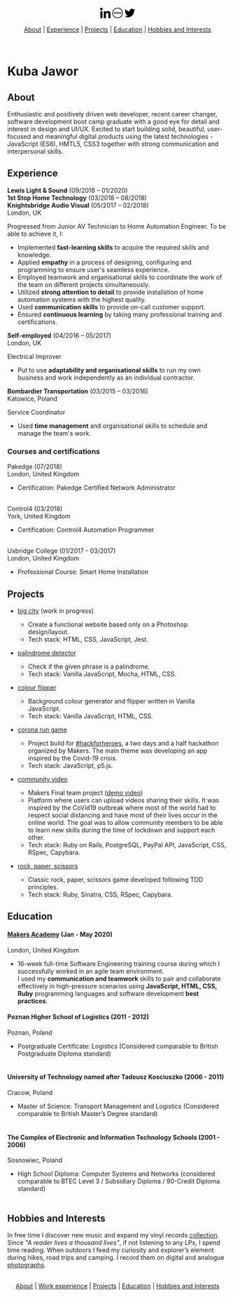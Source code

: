 <p align="center">
<a href="https://linkedin.com/in/kubajawor" target="_blank" rel="norefferer"><img src="https://github.com/plkujaw/plkujaw/blob/master/linkedin-icon.png" alt="linkedin" width="24px"></a> <a href="https://kubajawor.dev" target="_blank" rel="norefferer"><img src="https://github.com/plkujaw/plkujaw/blob/master/www-icon.png" alt="www" width="24px"></a> <a href="https://twitter.com/plkujaw" target="_blank" rel="norefferer"><img src="https://github.com/plkujaw/plkujaw/blob/master/tw-icon.png" alt="twitter" width="24px"></a>
</p>
<p align="center">
<a href="#about">About</a> |
<a href="#experience">Experience</a> |
<a href="#projects">Projects</a> |
<a href="#education">Education</a> |
<a href="#hobbies-and-interests">Hobbies and Interests</a>
</p>
</br>

# Kuba Jawor

## About

Enthusiastic and positively driven web developer, recent career changer, software development boot camp graduate with a good eye for detail and interest in design and UI/UX. Excited to start building solid, beautiful, user-focused and meaningful digital products using the latest technologies - JavaScript (ES6), HMTL5, CSS3 together with strong communication and interpersonal skills.

## Experience

**Lewis Light & Sound** (09/2018 – 01/2020)</br>
**1st Stop Home Technology** (03/2018 – 08/2018)</br>
**Knightsbridge Audio Visual** (05/2017 – 02/2018)</br>
London, UK


Progressed from Junior AV Technician to Home Automation Engineer. To be able to achieve it, I:</br>
- Implemented **fast-learning skills** to acquire the required skills and knowledge.
- Applied **empathy** in a process of designing, configuring and programming to ensure user's seamless experience.
- Employed teamwork and organisational skills to coordinate the work of the team on different projects simultaneously.
- Utilized **strong attention to detail** to provide installation of home automation systems with the highest quality.
- Used **communication skills** to provide on-call customer support.
- Ensured **continuous learning** by taking many professional training and certifications.


**Self-employed** (04/2016 – 05/2017)</br>
London, UK

Electrical Improver</br>
- Put to use **adaptability and organisational skills** to run my own business and work independently as an individual contractor.


**Bombardier Transportation** (03/2015 – 03/2016)</br>
Katowice, Poland

Service Coordinator</br>
- Used **time management** and organisational skills to schedule and manage the team's work.


### Courses and certifications

Pakedge (07/2018)</br>
London, United Kingdom

-   Certification: Pakedge Certified Network Administrator</br></br>

Control4 (03/2018)</br>
York, United Kingdom

-   Certification: Control4 Automation Programmer</br></br>

Uxbridge College (01/2017 - 03/2017)</br>
London, United Kingdom

-   Professional Course: Smart Home Installation

## Projects
-   [big city](https://github.com/plkujaw/bigcity) (work in progress)
    -   Create a functional website based only on a Photoshop design/layout.
    -   Tech stack: HTML, CSS, JavaScript, Jest.
    
    
-   [palindrome detector](https://github.com/plkujaw/js-palindrome-detector)
    -   Check if the given phrase is a palindrome.
    -   Tech stack: Vanilla JavaScript, Mocha, HTML, CSS.
    
    
-   [colour flipper](https://github.com/plkujaw/js-colour-flipper)

    -   Background colour generator and flipper written in Vanilla JavaScript.
    -   Tech stack: Vanilla JavaScript, HTML, CSS.
    
    
-   [corona run game](https://github.com/plkujaw/hfh_corona_game)

    -   Project build for [#hackforheroes](https://twitter.com/hashtag/hackforheroes), a two days and a half hackathon organized by Makers. The main theme was developing an app inspired by the Covid-19 crisis.
    -   Tech stack: JavaScript, p5.js.

    
-   [community video](https://github.com/plkujaw/co-vid20-20)

    -   Makers Final team project ([demo video](https://youtu.be/xNpah5xL_l0?t=2597))
    -   Platform where users can upload videos sharing their skills. It was inspired by the CoVid19 outbreak where most of the world had to respect social distancing and have most of their lives occur in the online world. The goal was to allow community members to be able to learn new skills during the time of lockdown and support each other.
    -   Tech stack: Ruby on Rails, PostgreSQL, PayPal API, JavaScript, CSS, RSpec, Capybara.


-   [rock, paper, scissors](https://github.com/plkujaw/rps-challenge)

    -   Classic rock, paper, scissors game developed following TDD principles.
    -   Tech stack: Ruby, Sinatra, CSS, RSpec, Capybara.
   

## Education

#### [Makers Academy](https://makers.tech) (Jan - May 2020)</br>
London, United Kingdom

-   16-week full-time Software Engineering training course during which I successfully worked in an agile team environment.</br>
I used my **communication and teamwork** skills to pair and collaborate effectively in high-pressure scenarios using **JavaScript, HTML, CSS, Ruby** programming languages and software development **best practices**. 

#### Poznan Higher School of Logistics (2011 - 2012)</br>
Poznan, Poland

-   Postgraduate Certificate: Logistics
    (Considered comparable to British Postgraduate Diploma standard)</br></br>

#### University of Technology named after Tadeusz Kosciuszko (2006 - 2011)</br>
Cracow, Poland

-   Master of Science: Transport Management and Logistics
    (Considered comparable to British Master’s Degree standard)</br></br>

#### The Complex of Electronic and Information Technology Schools (2001 - 2006)</br>
Sosnowiec, Poland

-   High School Diploma: Computer Systems and Networks
    (considered comparable to BTEC Level 3 / Subsidiary Diploma / 90-Credit Diploma standard)</br></br>


## Hobbies and Interests

In free time I discover new music and expand my vinyl records [collection](https://www.discogs.com/user/plkujaw/collection).
Since <em>"A reader lives a thousand lives"</em>, if not listening to any LPs, I spend time reading.
When outdoors I feed my curiosity and explorer’s element during hikes, road trips and camping. I record them on digital and analogue [photographs](https://www.hireacamera.com/en-gb/blog/case-studies/customer-case-study-visiting-the-four-corners-of-the-uk-with-the-fujifilm-xe2-xf18-135mm/).
</br>
</br>

<p align="center">
<a href="#about">About</a> |
<a href="#experience">Work experience</a> |
<a href="#projects">Projects</a> |
<a href="#education">Education</a> |
<a href="#hobbies-and-interests">Hobbies and Interests</a>
</p>

